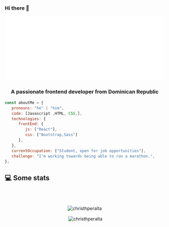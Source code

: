### Hi there 👋

![](./Christh.svg)

<h3 align="center">A passionate frontend developer from Dominican Republic</h3>


```javascript
const aboutMe = {
   pronouns: "he" | "him",
   code: [Javascript ,HTML, CSS,],
   technologies: {
      frontEnd: {
         js: ["React"],
         css: ["Bootstrap,Sass"]
      },
   },
   currentOccupation: ["Student, open for job opportunities"],
   challenge: "I'm working towards being able to run a marathon.",
};
```

<h2>💻 Some stats </h2>




</br></br>
<div align="center">
   <p><img align="center" src="https://github-readme-stats.vercel.app/api/top-langs?username=christhperalta&show_icons=true&locale=en&layout=compact&theme=dracula" alt="christhperalta" /></p>
   
<p>&nbsp;<img align="center" src="https://github-readme-stats.vercel.app/api?username=christhperalta&show_icons=true&&theme=dracula&locale=en" alt="christhperalta" /></p>
 </div>
